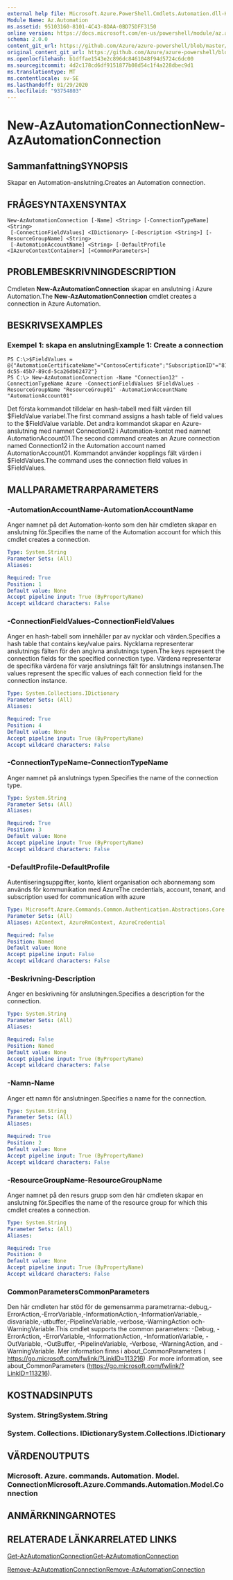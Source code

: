 ```yaml
---
external help file: Microsoft.Azure.PowerShell.Cmdlets.Automation.dll-Help.xml
Module Name: Az.Automation
ms.assetid: 95103160-8101-4C43-8DAA-0BD75DFF3150
online version: https://docs.microsoft.com/en-us/powershell/module/az.automation/new-azautomationconnection
schema: 2.0.0
content_git_url: https://github.com/Azure/azure-powershell/blob/master/src/Automation/Automation/help/New-AzAutomationConnection.md
original_content_git_url: https://github.com/Azure/azure-powershell/blob/master/src/Automation/Automation/help/New-AzAutomationConnection.md
ms.openlocfilehash: b1dffae1543e2c896dc8461048f94d5724c6dc00
ms.sourcegitcommit: 4d2c178cd6df9151877b08d54c1f4a228dbec9d1
ms.translationtype: MT
ms.contentlocale: sv-SE
ms.lasthandoff: 01/29/2020
ms.locfileid: "93754803"
---
```

# <span data-ttu-id="1162d-101">New-AzAutomationConnection</span><span class="sxs-lookup"><span data-stu-id="1162d-101">New-AzAutomationConnection</span></span>

## <span data-ttu-id="1162d-102">Sammanfattning</span><span class="sxs-lookup"><span data-stu-id="1162d-102">SYNOPSIS</span></span>
<span data-ttu-id="1162d-103">Skapar en Automation-anslutning.</span><span class="sxs-lookup"><span data-stu-id="1162d-103">Creates an Automation connection.</span></span>

## <span data-ttu-id="1162d-104">FRÅGESYNTAXEN</span><span class="sxs-lookup"><span data-stu-id="1162d-104">SYNTAX</span></span>

```
New-AzAutomationConnection [-Name] <String> [-ConnectionTypeName] <String>
 [-ConnectionFieldValues] <IDictionary> [-Description <String>] [-ResourceGroupName] <String>
 [-AutomationAccountName] <String> [-DefaultProfile <IAzureContextContainer>] [<CommonParameters>]
```

## <span data-ttu-id="1162d-105">PROBLEMBESKRIVNING</span><span class="sxs-lookup"><span data-stu-id="1162d-105">DESCRIPTION</span></span>
<span data-ttu-id="1162d-106">Cmdleten **New-AzAutomationConnection** skapar en anslutning i Azure Automation.</span><span class="sxs-lookup"><span data-stu-id="1162d-106">The **New-AzAutomationConnection** cmdlet creates a connection in Azure Automation.</span></span>

## <span data-ttu-id="1162d-107">BESKRIVS</span><span class="sxs-lookup"><span data-stu-id="1162d-107">EXAMPLES</span></span>

### <span data-ttu-id="1162d-108">Exempel 1: skapa en anslutning</span><span class="sxs-lookup"><span data-stu-id="1162d-108">Example 1: Create a connection</span></span>
```
PS C:\>$FieldValues = @{"AutomationCertificateName"="ContosoCertificate";"SubscriptionID"="81b59010-dc55-45b7-89cd-5ca26db62472"}
PS C:\> New-AzAutomationConnection -Name "Connection12" -ConnectionTypeName Azure -ConnectionFieldValues $FieldValues -ResourceGroupName "ResourceGroup01" -AutomationAccountName "AutomationAccount01"
```

<span data-ttu-id="1162d-109">Det första kommandot tilldelar en hash-tabell med fält värden till $FieldValue variabel.</span><span class="sxs-lookup"><span data-stu-id="1162d-109">The first command assigns a hash table of field values to the $FieldValue variable.</span></span>
<span data-ttu-id="1162d-110">Det andra kommandot skapar en Azure-anslutning med namnet Connection12 i Automation-kontot med namnet AutomationAccount01.</span><span class="sxs-lookup"><span data-stu-id="1162d-110">The second command creates an Azure connection named Connection12 in the Automation account named AutomationAccount01.</span></span>
<span data-ttu-id="1162d-111">Kommandot använder kopplings fält värden i $FieldValues.</span><span class="sxs-lookup"><span data-stu-id="1162d-111">The command uses the connection field values in $FieldValues.</span></span>

## <span data-ttu-id="1162d-112">MALLPARAMETRAR</span><span class="sxs-lookup"><span data-stu-id="1162d-112">PARAMETERS</span></span>

### <span data-ttu-id="1162d-113">-AutomationAccountName</span><span class="sxs-lookup"><span data-stu-id="1162d-113">-AutomationAccountName</span></span>
<span data-ttu-id="1162d-114">Anger namnet på det Automation-konto som den här cmdleten skapar en anslutning för.</span><span class="sxs-lookup"><span data-stu-id="1162d-114">Specifies the name of the Automation account for which this cmdlet creates a connection.</span></span>

```yaml
Type: System.String
Parameter Sets: (All)
Aliases:

Required: True
Position: 1
Default value: None
Accept pipeline input: True (ByPropertyName)
Accept wildcard characters: False
```

### <span data-ttu-id="1162d-115">-ConnectionFieldValues</span><span class="sxs-lookup"><span data-stu-id="1162d-115">-ConnectionFieldValues</span></span>
<span data-ttu-id="1162d-116">Anger en hash-tabell som innehåller par av nycklar och värden.</span><span class="sxs-lookup"><span data-stu-id="1162d-116">Specifies a hash table that contains key/value pairs.</span></span>
<span data-ttu-id="1162d-117">Nycklarna representerar anslutnings fälten för den angivna anslutnings typen.</span><span class="sxs-lookup"><span data-stu-id="1162d-117">The keys represent the connection fields for the specified connection type.</span></span>
<span data-ttu-id="1162d-118">Värdena representerar de specifika värdena för varje anslutnings fält för anslutnings instansen.</span><span class="sxs-lookup"><span data-stu-id="1162d-118">The values represent the specific values of each connection field for the connection instance.</span></span>

```yaml
Type: System.Collections.IDictionary
Parameter Sets: (All)
Aliases:

Required: True
Position: 4
Default value: None
Accept pipeline input: True (ByPropertyName)
Accept wildcard characters: False
```

### <span data-ttu-id="1162d-119">-ConnectionTypeName</span><span class="sxs-lookup"><span data-stu-id="1162d-119">-ConnectionTypeName</span></span>
<span data-ttu-id="1162d-120">Anger namnet på anslutnings typen.</span><span class="sxs-lookup"><span data-stu-id="1162d-120">Specifies the name of the connection type.</span></span>

```yaml
Type: System.String
Parameter Sets: (All)
Aliases:

Required: True
Position: 3
Default value: None
Accept pipeline input: True (ByPropertyName)
Accept wildcard characters: False
```

### <span data-ttu-id="1162d-121">-DefaultProfile</span><span class="sxs-lookup"><span data-stu-id="1162d-121">-DefaultProfile</span></span>
<span data-ttu-id="1162d-122">Autentiseringsuppgifter, konto, klient organisation och abonnemang som används för kommunikation med Azure</span><span class="sxs-lookup"><span data-stu-id="1162d-122">The credentials, account, tenant, and subscription used for communication with azure</span></span>

```yaml
Type: Microsoft.Azure.Commands.Common.Authentication.Abstractions.Core.IAzureContextContainer
Parameter Sets: (All)
Aliases: AzContext, AzureRmContext, AzureCredential

Required: False
Position: Named
Default value: None
Accept pipeline input: False
Accept wildcard characters: False
```

### <span data-ttu-id="1162d-123">-Beskrivning</span><span class="sxs-lookup"><span data-stu-id="1162d-123">-Description</span></span>
<span data-ttu-id="1162d-124">Anger en beskrivning för anslutningen.</span><span class="sxs-lookup"><span data-stu-id="1162d-124">Specifies a description for the connection.</span></span>

```yaml
Type: System.String
Parameter Sets: (All)
Aliases:

Required: False
Position: Named
Default value: None
Accept pipeline input: True (ByPropertyName)
Accept wildcard characters: False
```

### <span data-ttu-id="1162d-125">-Namn</span><span class="sxs-lookup"><span data-stu-id="1162d-125">-Name</span></span>
<span data-ttu-id="1162d-126">Anger ett namn för anslutningen.</span><span class="sxs-lookup"><span data-stu-id="1162d-126">Specifies a name for the connection.</span></span>

```yaml
Type: System.String
Parameter Sets: (All)
Aliases:

Required: True
Position: 2
Default value: None
Accept pipeline input: True (ByPropertyName)
Accept wildcard characters: False
```

### <span data-ttu-id="1162d-127">-ResourceGroupName</span><span class="sxs-lookup"><span data-stu-id="1162d-127">-ResourceGroupName</span></span>
<span data-ttu-id="1162d-128">Anger namnet på den resurs grupp som den här cmdleten skapar en anslutning för.</span><span class="sxs-lookup"><span data-stu-id="1162d-128">Specifies the name of the resource group for which this cmdlet creates a connection.</span></span>

```yaml
Type: System.String
Parameter Sets: (All)
Aliases:

Required: True
Position: 0
Default value: None
Accept pipeline input: True (ByPropertyName)
Accept wildcard characters: False
```

### <span data-ttu-id="1162d-129">CommonParameters</span><span class="sxs-lookup"><span data-stu-id="1162d-129">CommonParameters</span></span>
<span data-ttu-id="1162d-130">Den här cmdleten har stöd för de gemensamma parametrarna:-debug,-ErrorAction,-ErrorVariable,-InformationAction,-InformationVariable,-disvariable,-utbuffer,-PipelineVariable,-verbose,-WarningAction och-WarningVariable.</span><span class="sxs-lookup"><span data-stu-id="1162d-130">This cmdlet supports the common parameters: -Debug, -ErrorAction, -ErrorVariable, -InformationAction, -InformationVariable, -OutVariable, -OutBuffer, -PipelineVariable, -Verbose, -WarningAction, and -WarningVariable.</span></span> <span data-ttu-id="1162d-131">Mer information finns i about_CommonParameters ( https://go.microsoft.com/fwlink/?LinkID=113216) .</span><span class="sxs-lookup"><span data-stu-id="1162d-131">For more information, see about_CommonParameters (https://go.microsoft.com/fwlink/?LinkID=113216).</span></span>

## <span data-ttu-id="1162d-132">KOSTNADS</span><span class="sxs-lookup"><span data-stu-id="1162d-132">INPUTS</span></span>

### <span data-ttu-id="1162d-133">System. String</span><span class="sxs-lookup"><span data-stu-id="1162d-133">System.String</span></span>

### <span data-ttu-id="1162d-134">System. Collections. IDictionary</span><span class="sxs-lookup"><span data-stu-id="1162d-134">System.Collections.IDictionary</span></span>

## <span data-ttu-id="1162d-135">VÄRDEN</span><span class="sxs-lookup"><span data-stu-id="1162d-135">OUTPUTS</span></span>

### <span data-ttu-id="1162d-136">Microsoft. Azure. commands. Automation. Model. Connection</span><span class="sxs-lookup"><span data-stu-id="1162d-136">Microsoft.Azure.Commands.Automation.Model.Connection</span></span>

## <span data-ttu-id="1162d-137">ANMÄRKNINGAR</span><span class="sxs-lookup"><span data-stu-id="1162d-137">NOTES</span></span>

## <span data-ttu-id="1162d-138">RELATERADE LÄNKAR</span><span class="sxs-lookup"><span data-stu-id="1162d-138">RELATED LINKS</span></span>

[<span data-ttu-id="1162d-139">Get-AzAutomationConnection</span><span class="sxs-lookup"><span data-stu-id="1162d-139">Get-AzAutomationConnection</span></span>](./Get-AzAutomationConnection.md)

[<span data-ttu-id="1162d-140">Remove-AzAutomationConnection</span><span class="sxs-lookup"><span data-stu-id="1162d-140">Remove-AzAutomationConnection</span></span>](./Remove-AzAutomationConnection.md)


